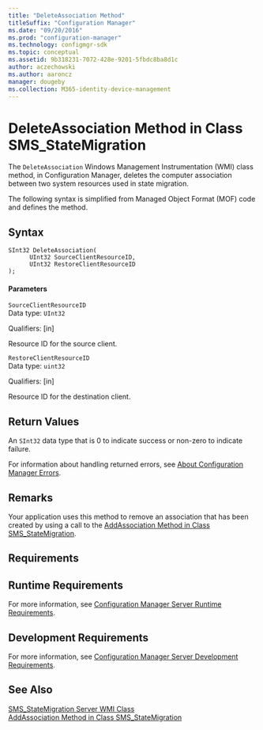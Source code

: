 ```yaml
---
title: "DeleteAssociation Method"
titleSuffix: "Configuration Manager"
ms.date: "09/20/2016"
ms.prod: "configuration-manager"
ms.technology: configmgr-sdk
ms.topic: conceptual
ms.assetid: 9b318231-7072-428e-9201-5fbdc8ba8d1c
author: aczechowski
ms.author: aaroncz
manager: dougeby
ms.collection: M365-identity-device-management
---
```

# DeleteAssociation Method in Class SMS_StateMigration
The `DeleteAssociation` Windows Management Instrumentation (WMI) class method, in Configuration Manager, deletes the computer association between two system resources used in state migration.  

 The following syntax is simplified from Managed Object Format (MOF) code and defines the method.  

## Syntax  

```  
SInt32 DeleteAssociation(  
      UInt32 SourceClientResourceID,  
      UInt32 RestoreClientResourceID  
);  
```  

#### Parameters  
 `SourceClientResourceID`  
 Data type: `UInt32`  

 Qualifiers: [in]  

 Resource ID for the source client.  

 `RestoreClientResourceID`  
 Data type: `uint32`  

 Qualifiers: [in]  

 Resource ID for the destination client.  

## Return Values  
 An `SInt32` data type that is 0 to indicate success or non-zero to indicate failure.  

 For information about handling returned errors, see [About Configuration Manager Errors](../../../develop/core/understand/about-configuration-manager-errors.md).  

## Remarks  
 Your application uses this method to remove an association that has been created by using a call to the [AddAssociation Method in Class SMS_StateMigration](../../../develop/reference/osd/addassociation-method-in-class-sms_statemigration.md).  

## Requirements  

## Runtime Requirements  
 For more information, see [Configuration Manager Server Runtime Requirements](../../../develop/core/reqs/server-runtime-requirements.md).  

## Development Requirements  
 For more information, see [Configuration Manager Server Development Requirements](../../../develop/core/reqs/server-development-requirements.md).  

## See Also  
 [SMS_StateMigration Server WMI Class](../../../develop/reference/osd/sms_statemigration-server-wmi-class.md)   
 [AddAssociation Method in Class SMS_StateMigration](../../../develop/reference/osd/addassociation-method-in-class-sms_statemigration.md)
